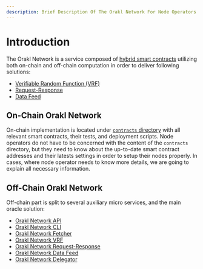 ```yaml
---
description: Brief Description Of The Orakl Network For Node Operators
---
```


# Introduction

The Orakl Network is a service composed of [hybrid smart contracts](https://blog.chain.link/hybrid-smart-contracts-explained/) utilizing both on-chain and off-chain computation in order to deliver following solutions:

* [Verifiable Random Function (VRF)](../developers-guide/verifiable-random-function-vrf.md)
* [Request-Response](../developers-guide/request-response.md)
* [Data Feed](../developers-guide/data-feed.md)

## On-Chain Orakl Network

On-chain implementation is located under [`contracts` directory](https://github.com/Bisonai/orakl/tree/master/contracts) with all relevant smart contracts, their tests, and deployment scripts. Node operators do not have to be concerned with the content of the `contracts` directory, but they need to know about the up-to-date smart contract addresses and their latests settings in order to setup their nodes properly. In cases, where node operator needs to know more details, we are going to explain all necessary information.

## Off-Chain Orakl Network

Off-chain part is split to several auxiliary micro services, and the main oracle solution:

* [Orakl Network API](orakl-network-api.md)
* [Orakl Network CLI](orakl-network-cli.md)
* [Orakl Network Fetcher](orakl-network-fetcher.md)
* [Orakl Network VRF](orakl-network-vrf.md)
* [Orakl Network Request-Response](orakl-network-request-response.md)
* [Orakl Network Data Feed](orakl-network-data-feed.md)
* [Orakl Network Delegator](orakl-network-delegator.md)
